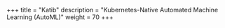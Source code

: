 +++
title = "Katib"
description = "Kubernetes-Native Automated Machine Learning (AutoML)"
weight = 70
+++
